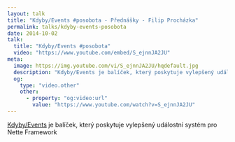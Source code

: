 ```yaml
---
layout: talk
title: "Kdyby/Events #posobota - Přednášky - Filip Procházka"
permalink: talks/kdyby-events-posobota
date: 2014-10-02
talk:
  title: "Kdyby/Events #posobota"
  video: "https://www.youtube.com/embed/S_ejnnJA2JU"
meta:
  image: https://img.youtube.com/vi/S_ejnnJA2JU/hqdefault.jpg
  description: "Kdyby/Events je balíček, který poskytuje vylepšený událostní systém pro Nette Framework"
  og:
    type: "video.other"
    other:
      - property: "og:video:url"
        value: "https://www.youtube.com/watch?v=S_ejnnJA2JU"
---
```


[Kdyby/Events][kdyby-events] je balíček,
který poskytuje vylepšený událostní systém pro Nette Framework

[kdyby-events]: https://packagist.org/packages/kdyby/events
